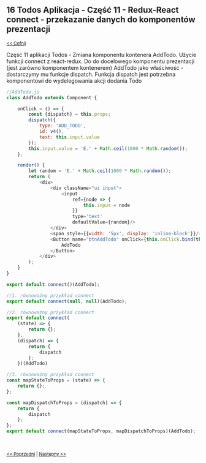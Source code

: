 ## 16 Todos Aplikacja - Część 11 - Redux-React connect - przekazanie danych do komponentów prezentacji
<sub>[<< Cofnij](https://github.com/donatuss/Redux/blob/master/README.md)</sub><br/>

Część 11 aplikacji Todos - Zmiana komponentu kontenera AddTodo. Użycie funkcji connect z react-redux.
Do do docelowego komponentu prezentacji (jest zarówno komponentem kontenerem) AddTodo jako właściwość - dostarczymy mu funkcje dispatch. 
Funkcja dispatch jest potrzebna komponentowi do wydelegowania akcji dodania Todo           

```javascript
//AddTodo.js
class AddTodo extends Component {

    onClick = () => {
        const {dispatch} = this.props;
        dispatch({
            type: 'ADD_TODO',
            id: v4(),
            text: this.input.value
        });
        this.input.value = 'E.' + Math.ceil(1000 * Math.random());
    };

    render() {
        let random = 'E.' + Math.ceil(1000 * Math.random());
        return (
            <div>
                <div className="ui input">
                    <input
                        ref={node => {
                            this.input = node
                        }}
                        type='text'
                        defaultValue={random}/>
                </div>
                <span style={{width: '5px', display: 'inline-block'}}/>
                <Button name="btnAddTodo" onClick={this.onClick.bind(this)}>
                    AddTodo
                </Button>
            </div>
        );
    }
}

export default connect()(AddTodo);
```

```javascript
//1. równoważny przykład connect
export default connect(null, null)(AddTodo);

//2. równoważny przykład connect
export default connect(
    (state) => {
        return {};
    },
    (dispatch) => {
        return {
            dispatch
        };
    })(AddTodo)

//3. równoważny przykład connect
const mapStateToProps = (state) => {
    return {};
};

const mapDispatchToProps = (dispatch) => {
    return {
        dispatch
    };
};
export default connect(mapStateToProps, mapDispatchToProps)(AddTodo);

```
 <br/>
 
 <sub>[<< Poprzedni](https://github.com/donatuss/Redux/blob/master/15-todoapps-react-redux-connect/README.md)
  | [Następny >>](https://github.com/donatuss/Redux/blob/master/17-todoapps-react-redux-connect-3/README.md)
 </sub>
